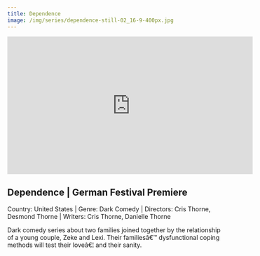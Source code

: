 ```yaml
---
title: Dependence
image: /img/series/dependence-still-02_16-9-400px.jpg
---
```

<iframe width="560" height="315" src="https://player.vimeo.com/video/395006390" frameborder="0" allow="accelerometer; autoplay; encrypted-media; gyroscope; picture-in-picture" allowfullscreen></iframe>

## Dependence | German Festival Premiere
Country: United States | Genre: Dark Comedy | Directors: Cris Thorne, Desmond Thorne | Writers: Cris Thorne, Danielle Thorne

Dark comedy series about two families joined together by the relationship of a young couple, Zeke and Lexi. Their familiesâ€™ dysfunctional coping methods will test their loveâ€¦ and their sanity.